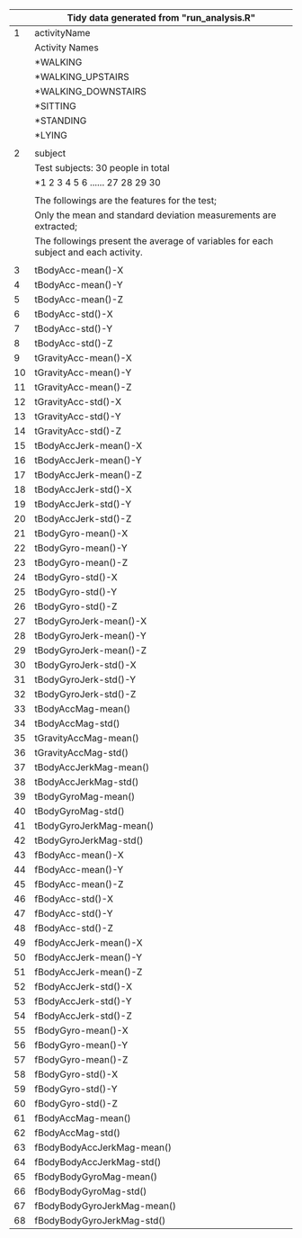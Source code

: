 |    | Tidy data generated from "run_analysis.R"                                           |
|----|-------------------------------------------------------------------------------------|
| 1  | activityName                                                                        |
|    | Activity Names                                                                      |
|    | *WALKING                                                                            |
|    | *WALKING_UPSTAIRS                                                                   |
|    | *WALKING_DOWNSTAIRS                                                                 |
|    | *SITTING                                                                            |
|    | *STANDING                                                                           |
|    | *LYING                                                                              |
|    |                                                                                     |
| 2  | subject                                                                             |
|    | Test subjects: 30 people in total                                                   |
|    | *1  2  3  4  5  6  ......  27  28  29  30                                           |
|    |                                                                                     |
|    | The followings are the features for the test;                                       |
|    | Only the mean and standard deviation measurements are extracted;                    |
|    | The followings present the average of variables for each subject and each activity. |
|    |                                                                                     | 
| 3  | tBodyAcc-mean()-X                                                                   |
| 4  | tBodyAcc-mean()-Y                                                                   |
| 5  | tBodyAcc-mean()-Z                                                                   |
| 6  | tBodyAcc-std()-X                                                                    |
| 7  | tBodyAcc-std()-Y                                                                    |
| 8  | tBodyAcc-std()-Z                                                                    |
| 9  | tGravityAcc-mean()-X                                                                |
| 10 | tGravityAcc-mean()-Y                                                                |
| 11 | tGravityAcc-mean()-Z                                                                |
| 12 | tGravityAcc-std()-X                                                                 |
| 13 | tGravityAcc-std()-Y                                                                 |
| 14 | tGravityAcc-std()-Z                                                                 |
| 15 | tBodyAccJerk-mean()-X                                                               |
| 16 | tBodyAccJerk-mean()-Y                                                               |
| 17 | tBodyAccJerk-mean()-Z                                                               |
| 18 | tBodyAccJerk-std()-X                                                                |
| 19 | tBodyAccJerk-std()-Y                                                                |
| 20 | tBodyAccJerk-std()-Z                                                                |
| 21 | tBodyGyro-mean()-X                                                                  |
| 22 | tBodyGyro-mean()-Y                                                                  |
| 23 | tBodyGyro-mean()-Z                                                                  |
| 24 | tBodyGyro-std()-X                                                                   |
| 25 | tBodyGyro-std()-Y                                                                   |
| 26 | tBodyGyro-std()-Z                                                                   |
| 27 | tBodyGyroJerk-mean()-X                                                              |
| 28 | tBodyGyroJerk-mean()-Y                                                              |
| 29 | tBodyGyroJerk-mean()-Z                                                              |
| 30 | tBodyGyroJerk-std()-X                                                               |
| 31 | tBodyGyroJerk-std()-Y                                                               |
| 32 | tBodyGyroJerk-std()-Z                                                               |
| 33 | tBodyAccMag-mean()                                                                  |
| 34 | tBodyAccMag-std()                                                                   |
| 35 | tGravityAccMag-mean()                                                               |
| 36 | tGravityAccMag-std()                                                                |
| 37 | tBodyAccJerkMag-mean()                                                              |
| 38 | tBodyAccJerkMag-std()                                                               |
| 39 | tBodyGyroMag-mean()                                                                 |
| 40 | tBodyGyroMag-std()                                                                  |
| 41 | tBodyGyroJerkMag-mean()                                                             |
| 42 | tBodyGyroJerkMag-std()                                                              |
| 43 | fBodyAcc-mean()-X                                                                   |
| 44 | fBodyAcc-mean()-Y                                                                   |
| 45 | fBodyAcc-mean()-Z                                                                   |
| 46 | fBodyAcc-std()-X                                                                    |
| 47 | fBodyAcc-std()-Y                                                                    |
| 48 | fBodyAcc-std()-Z                                                                    |
| 49 | fBodyAccJerk-mean()-X                                                               |
| 50 | fBodyAccJerk-mean()-Y                                                               |
| 51 | fBodyAccJerk-mean()-Z                                                               |
| 52 | fBodyAccJerk-std()-X                                                                |
| 53 | fBodyAccJerk-std()-Y                                                                |
| 54 | fBodyAccJerk-std()-Z                                                                |
| 55 | fBodyGyro-mean()-X                                                                  |
| 56 | fBodyGyro-mean()-Y                                                                  |
| 57 | fBodyGyro-mean()-Z                                                                  |
| 58 | fBodyGyro-std()-X                                                                   |
| 59 | fBodyGyro-std()-Y                                                                   |
| 60 | fBodyGyro-std()-Z                                                                   |
| 61 | fBodyAccMag-mean()                                                                  |
| 62 | fBodyAccMag-std()                                                                   |
| 63 | fBodyBodyAccJerkMag-mean()                                                          |
| 64 | fBodyBodyAccJerkMag-std()                                                           |
| 65 | fBodyBodyGyroMag-mean()                                                             |
| 66 | fBodyBodyGyroMag-std()                                                              |
| 67 | fBodyBodyGyroJerkMag-mean()                                                         |
| 68 | fBodyBodyGyroJerkMag-std()                                                          |